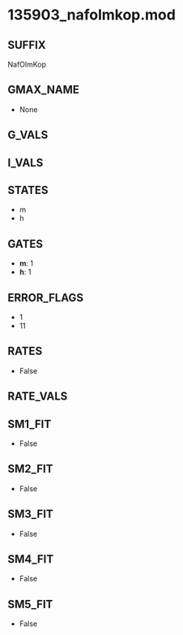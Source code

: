 # 135903_nafolmkop.mod

## SUFFIX

NafOlmKop

## GMAX_NAME

- None

## G_VALS


## I_VALS


## STATES

- m
- h

## GATES

- **m**: 1
- **h**: 1

## ERROR_FLAGS

- 1
- 11

## RATES

- False

## RATE_VALS


## SM1_FIT

- False

## SM2_FIT

- False

## SM3_FIT

- False

## SM4_FIT

- False

## SM5_FIT

- False

